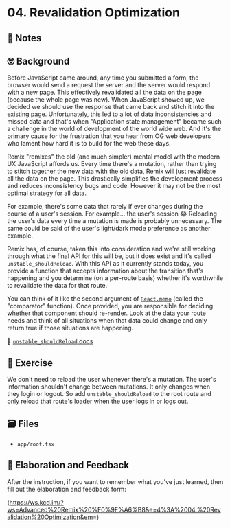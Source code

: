 # 04. Revalidation Optimization

## 📝 Notes

## 🤓 Background

Before JavaScript came around, any time you submitted a form, the browser would send a request the server and the server would respond with a new page. This effectively revalidated all the data on the page (because the whole page was new). When JavaScript showed up, we decided we should use the response that came back and stitch it into the existing page. Unfortunately, this led to a lot of data inconsistencies and missed data and that's when "Application state management" became such a challenge in the world of development of the world wide web. And it's the primary cause for the frustration that you hear from OG web developers who lament how hard it is to build for the web these days.

Remix "remixes" the old (and much simpler) mental model with the modern UX JavaScript affords us. Every time there's a mutation, rather than trying to stitch together the new data with the old data, Remix will just revalidate all the data on the page. This drastically simplifies the development process and reduces inconsistency bugs and code. However it may not be the most optimal strategy for all data.

For example, there's some data that rarely if ever changes during the course of a user's session. For example... the user's session 😂 Reloading the user's data every time a mutation is made is probably unnecessary. The same could be said of the user's light/dark mode preference as another example.

Remix has, of course, taken this into consideration and we're still working through what the final API for this will be, but it does exist and it's called `unstable_shouldReload`. With this API as it currently stands today, you provide a function that accepts information about the transition that's happening and you determine (on a per-route basis) whether it's worthwhile to revalidate the data for that route.

You can think of it like the second argument of [`React.memo`](https://reactjs.org/docs/react-api.html#reactmemo) (called the "comparator" function). Once provided, you are responsible for deciding whether that component should re-render. Look at the data your route needs and think of all situations when that data could change and only return true if those situations are happening.

📜 [`unstable_shouldReload` docs](https://remix.run/docs/en/v1/api/conventions#unstable_shouldreload)

## 💪 Exercise

We don't need to reload the user whenever there's a mutation. The user's information shouldn't change between mutations. It only changes when they login or logout. So add `unstable_shouldReload` to the root route and only reload that route's loader when the user logs in or logs out.

## 🗃 Files

- `app/root.tsx`

## 🦉 Elaboration and Feedback

After the instruction, if you want to remember what you've just learned, then
fill out the elaboration and feedback form:

(https://ws.kcd.im/?ws=Advanced%20Remix%20%F0%9F%A6%B8&e=4%3A%2004.%20Revalidation%20Optimization&em=)
